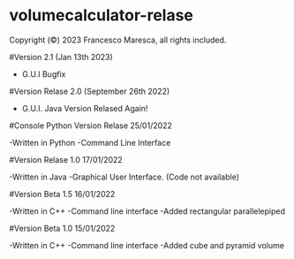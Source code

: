 # volumecalculator-relase


Copyright (©) 2023 Francesco Maresca, all rights included.

#Version 2.1 (Jan 13th 2023)

- G.U.I Bugfix

#Version Relase 2.0 (September 26th 2022)

- G.U.I. Java Version Relased Again!

#Console Python Version Relase 25/01/2022

-Written in Python
-Command Line Interface

#Version Relase 1.0 17/01/2022

-Written in Java
-Graphical User Interface. (Code not available)

#Version Beta 1.5 16/01/2022

-Written in C++
-Command line interface
-Added rectangular parallelepiped

#Version Beta 1.0 15/01/2022

-Written in C++
-Command line interface
-Added cube and pyramid volume
